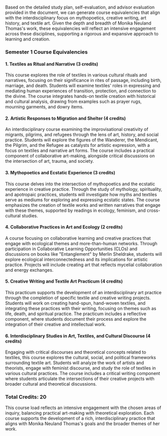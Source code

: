 Based on the detailed study plan, self-evaluation, and advisor evaluation provided in the document, we can generate course equivalencies that align with the interdisciplinary focus on mythopoetics, creative writing, art history, and textile art. Given the depth and breadth of Monika Neuland Thomas's work, these equivalencies will reflect an intensive engagement across these disciplines, supporting a rigorous and expansive approach to learning and creation.

### Semester 1 Course Equivalencies

#### 1. Textiles as Ritual and Narrative (3 credits)
This course explores the role of textiles in various cultural rituals and narratives, focusing on their significance in rites of passage, including birth, marriage, and death. Students will examine textiles' roles in expressing and mediating human experiences of transition, protection, and connection to the divine. The course integrates hands-on textile creation with historical and cultural analysis, drawing from examples such as prayer rugs, mourning garments, and dowry items.

#### 2. Artistic Responses to Migration and Shelter (4 credits)
An interdisciplinary course examining the improvisational creativity of migrants, pilgrims, and refugees through the lens of art, history, and social practice. Students will explore the figures of the Wanderer, the Mendicant, the Pilgrim, and the Refugee as catalysts for artistic expression, with a focus on textiles and narrative art forms. The course includes a practical component of collaborative art-making, alongside critical discussions on the intersection of art, trauma, and society.

#### 3. Mythopoetics and Ecstatic Experience (3 credits)
This course delves into the intersection of mythopoetics and the ecstatic experience in creative practice. Through the study of mythology, spirituality, and apotropaic practices, students will investigate how myths and textiles serve as mediums for exploring and expressing ecstatic states. The course emphasizes the creation of textile works and written narratives that engage with these themes, supported by readings in ecology, feminism, and cross-cultural studies.

#### 4. Collaborative Practices in Art and Ecology (2 credits)
A course focusing on collaborative learning and creative practices that engage with ecological themes and more-than-human networks. Through participation in Collaborative Learning Opportunities (CLOs) and discussions on books like "Entanglement" by Merlin Sheldrake, students will explore ecological interconnectedness and its implications for artistic practice. Projects will include creating art that reflects mycelial collaboration and energy exchanges.

#### 5. Creative Writing and Textile Art Practicum (4 credits)
This practicum supports the development of an interdisciplinary art practice through the completion of specific textile and creative writing projects. Students will work on creating hand-spun, hand-woven textiles, and integrating these practices with their writing, focusing on themes such as life, death, and spiritual practice. The practicum includes a reflective component, where students document their process and explore the integration of their creative and intellectual work.

#### 6. Interdisciplinary Studies in Art, Textiles, and Cultural Discourse (4 credits)
Engaging with critical discourses and theoretical concepts related to textiles, this course explores the cultural, social, and political frameworks surrounding textile art. Students will analyze the work of artists and theorists, engage with feminist discourse, and study the role of textiles in various cultural practices. The course includes a critical writing component where students articulate the intersections of their creative projects with broader cultural and theoretical discussions.

### Total Credits: 20

This course load reflects an intensive engagement with the chosen areas of inquiry, balancing practical art-making with theoretical exploration. Each course supports the development of a rich, interdisciplinary practice that aligns with Monika Neuland Thomas's goals and the broader themes of her work.